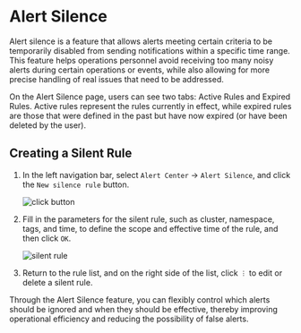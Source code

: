 # Alert Silence

Alert silence is a feature that allows alerts meeting certain criteria to be temporarily disabled from sending notifications within a specific time range. This feature helps operations personnel avoid receiving too many noisy alerts during certain operations or events, while also allowing for more precise handling of real issues that need to be addressed.

On the Alert Silence page, users can see two tabs: Active Rules and Expired Rules. Active rules represent the rules currently in effect, while expired rules are those that were defined in the past but have now expired (or have been deleted by the user).

## Creating a Silent Rule

1. In the left navigation bar, select `Alert Center` -> `Alert Silence`, and click the `New silence rule` button.

    ![click button](https://docs.daocloud.io/daocloud-docs-images/docs/en/docs/insight/images/silent01.png)

2. Fill in the parameters for the silent rule, such as cluster, namespace, tags, and time, to define the scope and effective time of the rule, and then click `OK`.

    ![silent rule](https://docs.daocloud.io/daocloud-docs-images/docs/en/docs/insight/images/silent02.png)

3. Return to the rule list, and on the right side of the list, click `︙` to edit or delete a silent rule.

Through the Alert Silence feature, you can flexibly control which alerts should be ignored and when they should be effective, thereby improving operational efficiency and reducing the possibility of false alerts.
